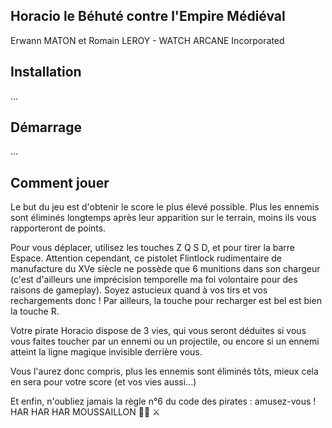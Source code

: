 ## Horacio le Béhuté contre l'Empire Médiéval

Erwann MATON et Romain LEROY - WATCH ARCANE Incorporated

## Installation

...

## Démarrage

...

## Comment jouer

Le but du jeu est d'obtenir le score le plus élevé possible. Plus les ennemis sont éliminés longtemps après leur apparition sur le terrain, moins ils vous rapporteront de points.

Pour vous déplacer, utilisez les touches Z Q S D, et pour tirer la barre Espace. Attention cependant, ce pistolet Flintlock rudimentaire de manufacture du XVe siècle ne possède que 6 munitions dans son chargeur (c'est d'ailleurs une imprécision temporelle ma foi volontaire pour des raisons de gameplay). Soyez astucieux quand à vos tirs et vos rechargements donc ! Par ailleurs, la touche pour recharger est bel est bien la touche R.

Votre pirate Horacio dispose de 3 vies, qui vous seront déduites si vous vous faites toucher par un ennemi ou un projectile, ou encore si un ennemi atteint la ligne magique invisible derrière vous.

Vous l'aurez donc compris, plus les ennemis sont éliminés tôts, mieux cela en sera pour votre score (et vos vies aussi...)

Et enfin, n'oubliez jamais la règle n°6 du code des pirates : amusez-vous ! HAR HAR HAR MOUSSAILLON 🏴‍☠️ ⚔️ 
